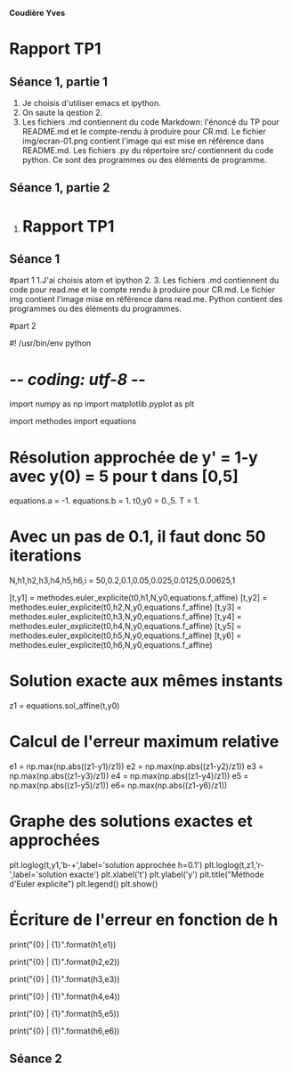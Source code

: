 **Coudière Yves**
# Rapport TP1
## Séance 1, partie 1
 1. Je choisis d'utiliser emacs et ipython.
 2. On saute la qestion 2.
 3. Les fichiers .md contiennent du code Markdown: l'énoncé du TP pour
    README.md et le compte-rendu à produire pour CR.md. Le fichier
    img/ecran-01.png contient l'image qui est mise en référence dans
    README.md. Les fichiers .py du répertoire src/ contiennent du code
    python. Ce sont des programmes ou des éléments de programme.
    
## Séance 1, partie 2
 1. # Rapport TP1
## Séance 1
#part 1
1.J'ai choisis atom et ipython 
2.
3. Les fichiers .md contiennent du code pour read.me et le compte rendu à produire pour CR.md. Le fichier img contient l'image mise en référence dans read.me. Python contient des programmes ou des éléments du programmes.

#part 2

#! /usr/bin/env python
# -*- coding: utf-8 -*-

import numpy as np
import matplotlib.pyplot as plt

import methodes
import equations

# Résolution approchée de y' = 1-y avec y(0) = 5 pour t dans [0,5]
equations.a = -1.
equations.b = 1.
t0,y0 = 0.,5.
T = 1.
# Avec un pas de 0.1, il faut donc 50 iterations

N,h1,h2,h3,h4,h5,h6,i = 50,0.2,0.1,0.05,0.025,0.0125,0.00625,1
  



[t,y1] = methodes.euler_explicite(t0,h1,N,y0,equations.f_affine)
[t,y2] = methodes.euler_explicite(t0,h2,N,y0,equations.f_affine)
[t,y3] = methodes.euler_explicite(t0,h3,N,y0,equations.f_affine)
[t,y4] = methodes.euler_explicite(t0,h4,N,y0,equations.f_affine)
[t,y5] = methodes.euler_explicite(t0,h5,N,y0,equations.f_affine)
[t,y6] = methodes.euler_explicite(t0,h6,N,y0,equations.f_affine)
# Solution exacte aux mêmes instants
z1 = equations.sol_affine(t,y0)
# Calcul de l'erreur maximum relative
e1 = np.max(np.abs((z1-y1)/z1))
e2 = np.max(np.abs((z1-y2)/z1))
e3 = np.max(np.abs((z1-y3)/z1))
e4 = np.max(np.abs((z1-y4)/z1))
e5 = np.max(np.abs((z1-y5)/z1))
e6= np.max(np.abs((z1-y6)/z1))
# Graphe des solutions exactes et approchées
plt.loglog(t,y1,'b-+',label='solution approchée h=0.1')
plt.loglog(t,z1,'r-',label='solution exacte')
plt.xlabel('t')
plt.ylabel('y')
plt.title("Méthode d'Euler explicite")
plt.legend()
plt.show()

# Écriture de l'erreur en fonction de h


print("{0} | {1}".format(h1,e1))

print("{0} | {1}".format(h2,e2))

print("{0} | {1}".format(h3,e3))

print("{0} | {1}".format(h4,e4))

print("{0} | {1}".format(h5,e5))

print("{0} | {1}".format(h6,e6))



## Séance 2
